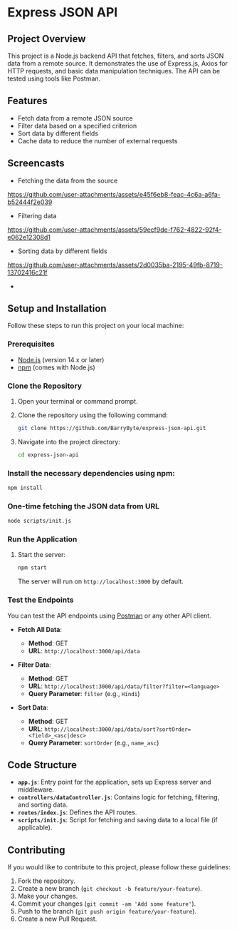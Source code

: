 
# Express JSON API

## Project Overview

This project is a Node.js backend API that fetches, filters, and sorts JSON data from a remote source. It demonstrates the use of Express.js, Axios for HTTP requests, and basic data manipulation techniques. The API can be tested using tools like Postman.

## Features

- Fetch data from a remote JSON source
- Filter data based on a specified criterion
- Sort data by different fields
- Cache data to reduce the number of external requests

## Screencasts

- Fetching the data from the source


https://github.com/user-attachments/assets/e45f6eb8-feac-4c6a-a6fa-b52444f2e039

- Filtering data
  

https://github.com/user-attachments/assets/59ecf9de-f762-4822-92f4-e062e12308d1


- Sorting data by different fields


https://github.com/user-attachments/assets/2d0035ba-2195-49fb-8719-13702416c21f



- 

## Setup and Installation

Follow these steps to run this project on your local machine:

### Prerequisites

- [Node.js](https://nodejs.org/) (version 14.x or later)
- [npm](https://www.npmjs.com/) (comes with Node.js)

### Clone the Repository

1. Open your terminal or command prompt.
2. Clone the repository using the following command:

   ```bash
   git clone https://github.com/BarryByte/express-json-api.git
   ```
   
3. Navigate into the project directory:

   ```bash
   cd express-json-api
   ```

### Install the necessary dependencies using npm:

   ```bash
   npm install
   ```

### One-time fetching the JSON data from URL

```bash
node scripts/init.js
```

### Run the Application

1. Start the server:

   ```bash
   npm start
   ```

   The server will run on `http://localhost:3000` by default.

### Test the Endpoints

You can test the API endpoints using [Postman](https://www.postman.com/) or any other API client.

- **Fetch All Data**:
  - **Method**: GET
  - **URL**: `http://localhost:3000/api/data`

- **Filter Data**:
  - **Method**: GET
  - **URL**: `http://localhost:3000/api/data/filter?filter=<language>`
  - **Query Parameter**: `filter` (e.g., `Hindi`)

- **Sort Data**:
  - **Method**: GET
  - **URL**: `http://localhost:3000/api/data/sort?sortOrder=<field>_<asc|desc>`
  - **Query Parameter**: `sortOrder` (e.g., `name_asc`)

## Code Structure

- **`app.js`**: Entry point for the application, sets up Express server and middleware.
- **`controllers/dataController.js`**: Contains logic for fetching, filtering, and sorting data.
- **`routes/index.js`**: Defines the API routes.
- **`scripts/init.js`**: Script for fetching and saving data to a local file (if applicable).

## Contributing

If you would like to contribute to this project, please follow these guidelines:

1. Fork the repository.
2. Create a new branch (`git checkout -b feature/your-feature`).
3. Make your changes.
4. Commit your changes (`git commit -am 'Add some feature'`).
5. Push to the branch (`git push origin feature/your-feature`).
6. Create a new Pull Request.


